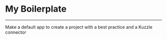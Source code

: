 # My Boilerplate
------------

Make a default app to create a project with a best practice and a Kuzzle connector

   
   

